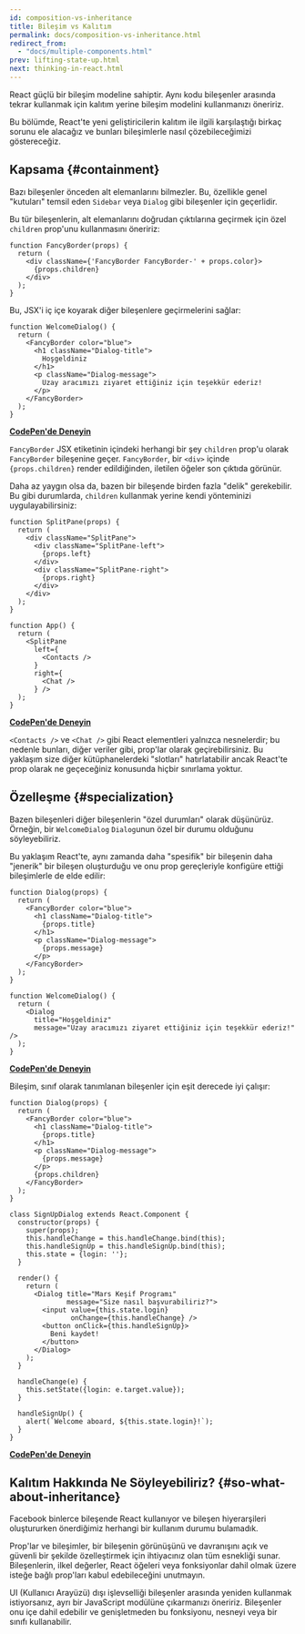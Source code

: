 ```yaml
---
id: composition-vs-inheritance
title: Bileşim vs Kalıtım
permalink: docs/composition-vs-inheritance.html
redirect_from:
  - "docs/multiple-components.html"
prev: lifting-state-up.html
next: thinking-in-react.html
---
```


React güçlü bir bileşim modeline sahiptir. Aynı kodu bileşenler arasında tekrar kullanmak için kalıtım yerine bileşim modelini kullanmanızı öneririz.

Bu bölümde, React'te yeni geliştiricilerin kalıtım ile ilgili karşılaştığı birkaç sorunu ele alacağız ve bunları bileşimlerle nasıl çözebileceğimizi göstereceğiz.

## Kapsama {#containment}

Bazı bileşenler önceden alt elemanlarını bilmezler. Bu, özellikle genel "kutuları" temsil eden `Sidebar` veya `Dialog` gibi bileşenler için geçerlidir.

Bu tür bileşenlerin, alt elemanlarını doğrudan çıktılarına geçirmek için özel `children` prop'unu kullanmasını öneririz:

```js{4}
function FancyBorder(props) {
  return (
    <div className={'FancyBorder FancyBorder-' + props.color}>
      {props.children}
    </div>
  );
}
```

Bu, JSX'i iç içe koyarak diğer bileşenlere geçirmelerini sağlar:


```js{4-9}
function WelcomeDialog() {
  return (
    <FancyBorder color="blue">
      <h1 className="Dialog-title">
        Hoşgeldiniz
      </h1>
      <p className="Dialog-message">
        Uzay aracımızı ziyaret ettiğiniz için teşekkür ederiz!
      </p>
    </FancyBorder>
  );
}
```

**[CodePen'de Deneyin](https://codepen.io/gaearon/pen/ozqNOV?editors=0010)**

`FancyBorder` JSX etiketinin içindeki herhangi bir şey `children` prop'u olarak `FancyBorder` bileşenine geçer. `FancyBorder`, bir `<div>` içinde `{props.children}` render edildiğinden, iletilen öğeler son çıktıda görünür.

Daha az yaygın olsa da, bazen bir bileşende birden fazla "delik" gerekebilir. Bu gibi durumlarda, `children` kullanmak yerine kendi yönteminizi uygulayabilirsiniz:

```js{5,8,18,21}
function SplitPane(props) {
  return (
    <div className="SplitPane">
      <div className="SplitPane-left">
        {props.left}
      </div>
      <div className="SplitPane-right">
        {props.right}
      </div>
    </div>
  );
}

function App() {
  return (
    <SplitPane
      left={
        <Contacts />
      }
      right={
        <Chat />
      } />
  );
}
```

[**CodePen'de Deneyin**](https://codepen.io/gaearon/pen/gwZOJp?editors=0010)

`<Contacts />` ve `<Chat />` gibi React elementleri yalnızca nesnelerdir; bu nedenle bunları, diğer veriler gibi, prop'lar olarak geçirebilirsiniz. Bu yaklaşım size diğer kütüphanelerdeki "slotları" hatırlatabilir ancak React'te prop olarak ne geçeceğiniz konusunda hiçbir sınırlama yoktur.

## Özelleşme {#specialization}

Bazen bileşenleri diğer bileşenlerin "özel durumları" olarak düşünürüz. Örneğin, bir `WelcomeDialog` `Dialog`unun özel bir durumu olduğunu söyleyebiliriz.

Bu yaklaşım React'te, aynı zamanda daha "spesifik" bir bileşenin daha "jenerik" bir bileşen oluşturduğu ve onu prop gereçleriyle konfigüre ettiği bileşimlerle de elde edilir:

```js{5,8,16-18}
function Dialog(props) {
  return (
    <FancyBorder color="blue">
      <h1 className="Dialog-title">
        {props.title}
      </h1>
      <p className="Dialog-message">
        {props.message}
      </p>
    </FancyBorder>
  );
}

function WelcomeDialog() {
  return (
    <Dialog
      title="Hoşgeldiniz"
      message="Uzay aracımızı ziyaret ettiğiniz için teşekkür ederiz!" />
  );
}
```

[**CodePen'de Deneyin**](https://codepen.io/gaearon/pen/kkEaOZ?editors=0010)

Bileşim, sınıf olarak tanımlanan bileşenler için eşit derecede iyi çalışır:

```js{10,27-31}
function Dialog(props) {
  return (
    <FancyBorder color="blue">
      <h1 className="Dialog-title">
        {props.title}
      </h1>
      <p className="Dialog-message">
        {props.message}
      </p>
      {props.children}
    </FancyBorder>
  );
}

class SignUpDialog extends React.Component {
  constructor(props) {
    super(props);
    this.handleChange = this.handleChange.bind(this);
    this.handleSignUp = this.handleSignUp.bind(this);
    this.state = {login: ''};
  }

  render() {
    return (
      <Dialog title="Mars Keşif Programı"
              message="Size nasıl başvurabiliriz?">
        <input value={this.state.login}
               onChange={this.handleChange} />
        <button onClick={this.handleSignUp}>
          Beni kaydet!
        </button>
      </Dialog>
    );
  }

  handleChange(e) {
    this.setState({login: e.target.value});
  }

  handleSignUp() {
    alert(`Welcome aboard, ${this.state.login}!`);
  }
}
```

[**CodePen'de Deneyin**](https://codepen.io/gaearon/pen/gwZbYa?editors=0010)

## Kalıtım Hakkında Ne Söyleyebiliriz? {#so-what-about-inheritance}

Facebook binlerce bileşende React kullanıyor ve bileşen hiyerarşileri oluştururken önerdiğimiz herhangi bir kullanım durumu bulamadık.

Prop'lar ve bileşimler, bir bileşenin görünüşünü ve davranışını açık ve güvenli bir şekilde özelleştirmek için ihtiyacınız olan tüm esnekliği sunar. Bileşenlerin, ilkel değerler, React öğeleri veya fonksiyonlar dahil olmak üzere isteğe bağlı prop'ları kabul edebileceğini unutmayın.

UI (Kullanıcı Arayüzü) dışı işlevselliği bileşenler arasında yeniden kullanmak istiyorsanız, ayrı bir JavaScript modülüne çıkarmanızı öneririz. Bileşenler onu içe dahil edebilir ve genişletmeden bu fonksiyonu, nesneyi veya bir sınıfı kullanabilir.
